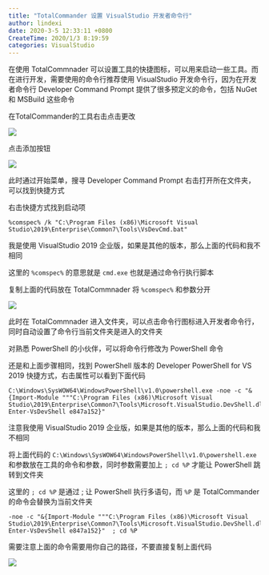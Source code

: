 ```yaml
---
title: "TotalCommander 设置 VisualStudio 开发者命令行"
author: lindexi
date: 2020-3-5 12:33:11 +0800
CreateTime: 2020/1/3 8:19:59
categories: VisualStudio
---
```


在使用 TotalCommnader 可以设置工具的快捷图标，可以用来启动一些工具。而在进行开发，需要使用的命令行推荐使用 VisualStudio 开发命令行，因为在开发者命令行 Developer Command Prompt 提供了很多预定义的命令，包括 NuGet 和 MSBuild 这些命令

<!--more-->


<!-- CreateTime:2020/1/3 8:19:59 -->

<!-- 发布 -->

在TotalCommander的工具右击点击更改

<!-- ![](image/TotalCommander 设置 VisualStudio 开发者命令行/TotalCommander 设置 VisualStudio 开发者命令行0.png) -->

![](http://image.acmx.xyz/lindexi%2F2020138414306)

点击添加按钮

<!-- ![](image/TotalCommander 设置 VisualStudio 开发者命令行/TotalCommander 设置 VisualStudio 开发者命令行1.png) -->

![](http://image.acmx.xyz/lindexi%2F2020138517489)

此时通过开始菜单，搜寻 Developer Command Prompt 右击打开所在文件夹，可以找到快捷方式

右击快捷方式找到启动项

```
%comspec% /k "C:\Program Files (x86)\Microsoft Visual Studio\2019\Enterprise\Common7\Tools\VsDevCmd.bat"
```

我是使用 VisualStudio 2019 企业版，如果是其他的版本，那么上面的代码和我不相同

这里的 `%comspec%` 的意思就是 `cmd.exe` 也就是通过命令行执行脚本

复制上面的代码放在 TotalCommnader 将 `%comspec%` 和参数分开

<!-- ![](image/TotalCommander 设置 VisualStudio 开发者命令行/TotalCommander 设置 VisualStudio 开发者命令行2.png) -->

![](http://image.acmx.xyz/lindexi%2F2020138830649)

此时在 TotalCommnader 进入文件夹，可以点击命令行图标进入开发者命令行，同时自动设置了命令行当前文件夹是进入的文件夹

对熟悉 PowerShell 的小伙伴，可以将命令行修改为 PowerShell 命令

还是和上面步骤相同，找到 PowerShell 版本的 Developer PowerShell for VS 2019 快捷方式，右击属性可以看到下面代码

```
C:\Windows\SysWOW64\WindowsPowerShell\v1.0\powershell.exe -noe -c "&{Import-Module """C:\Program Files (x86)\Microsoft Visual Studio\2019\Enterprise\Common7\Tools\Microsoft.VisualStudio.DevShell.dll"""; Enter-VsDevShell e847a152}"
```

注意我使用 VisualStudio 2019 企业版，如果是其他的版本，那么上面的代码和我不相同

将上面代码的 `C:\Windows\SysWOW64\WindowsPowerShell\v1.0\powershell.exe` 和参数放在工具的命令和参数，同时参数需要加上 `; cd %P` 才能让 PowerShell 跳转到文件夹

这里的 `; cd %P` 是通过 ; 让 PowerShell 执行多语句，而 `%P` 是 TotalCommander 的命令会替换为当前文件夹

```
-noe -c "&{Import-Module """C:\Program Files (x86)\Microsoft Visual Studio\2019\Enterprise\Common7\Tools\Microsoft.VisualStudio.DevShell.dll"""; Enter-VsDevShell e847a152}"  ; cd %P
```

需要注意上面的命令需要用你自己的路径，不要直接复制上面代码

<!-- ![](image/TotalCommander 设置 VisualStudio 开发者命令行/TotalCommander 设置 VisualStudio 开发者命令行3.png) -->

![](http://image.acmx.xyz/lindexi%2F20201381913424)

